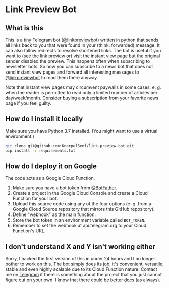 # Link Preview Bot

## What is this

This is a tiny Telegram bot ([@linkpreviewbot](https://t.me/linkpreviewbot)) written in python that sends all links back to you that were found in your (think: forwarded) message.
It can also follow redirects to resolve shortened links.
The bot is useful if you want to (see the link preview or) visit the instant view page but the original sender disabled the preview.
This happens often when subscribing to newsletter bots.
So now you can subscribe to a news bot that does not send instant view pages and forward all interesting messages to [@linkpreviewbot](https://t.me/linkpreviewbot) to read them there anyway.

Note that instant view pages may circumvent paywalls in some cases, e. g. when the reader is permitted to read only a limited number of articles per day/week/month.
Consider buying a subscription from your favorite news page if you feel guilty.

## How do I install it locally

Make sure you have Python 3.7 installed.
(You might want to use a virtual environment.)

```bash
git clone git@github.com:KnorpelSenf/link-preview-bot.git
pip install -r requirements.txt
```

## How do I deploy it on Google

The code acts as a Google Cloud Function.

1) Make sure you have a bot token from [@BotFather](t.me/botfather).
1) Create a project in the Google Cloud Console and create a Cloud Function for your bot.
1) Upload this source code using any of the four options (e. g. from a Google Cloud Source repository that mirrors this GitHub repository).
1) Define "webhook" as the main function.
1) Store the bot token in an environment variable called `BOT_TOKEN`.
1) Remember to set the webhook at api.telegram.org to your Cloud Function's URL.

## I don't understand X and Y isn't working either

Sorry, I hacked the first version of this in under 24 hours and I no longer bother to work on this.
The bot simply does its job, it's convenient, versatile, stable and even highly scalable due to its Cloud Function nature.
Contact me on [Telegram](https://t.me/KnorpelSenf) if there is something about the project that you just cannot figure out on your own.
I know that there could be better docs (as always).
